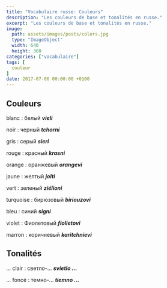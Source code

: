 ```yaml
---
title: "Vocabulaire russe: Couleurs"
description: "Les couleurs de base et tonalités en russe."
excerpt: "Les couleurs de base et tonalités en russe."
image:
  path: assets/images/posts/colors.jpg
  type: "ImageObject"
  width: 640
  height: 360
categories: ["vocabulaire"]
tags: [
  couleur
]
date: 2017-07-06 00:00:00 +0100
---
```


## Couleurs

blanc
: белый
*__vieli__*

noir
: черный
*__tchorni__*

gris
: серый
*__sieri__*

rouge
: красный
*__krasni__*

orange
: оранжевый
*__orangevi__*

jaune
: желтый
*__jolti__*

vert
: зеленый
*__ziélioni__*

turquoise
: бирюзовый
*__biriouzovi__*

bleu
: синий
*__signi__*

violet
: Фиолетовый
*__fiolietovi__*

marron
: коричневый
*__karitchnievi__*


## Tonalités

... clair
: светло-...
*__svietlo ...__*

... foncé
: темно-...
*__tiemno ...__*
